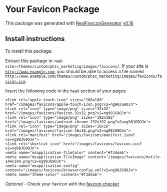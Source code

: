 # Your Favicon Package

This package was generated with [RealFaviconGenerator](https://realfavicongenerator.net/) [v0.16](https://realfavicongenerator.net/change_log#v0.16)

## Install instructions

To install this package:

Extract this package in <code>&lt;web site&gt;/themes/custom/phsc_marketing/images/favicons/</code>. If your site is <code>http://www.example.com</code>, you should be able to access a file named <code>http://www.example.com/themes/custom/phsc_marketing/images/favicons/favicon.ico</code>.

Insert the following code in the `head` section of your pages:

    <link rel="apple-touch-icon" sizes="180x180" href="/images/favicons/apple-touch-icon.png?v2=ng98JG9OJn">
    <link rel="icon" type="image/png" sizes="32x32" href="/images/favicons/favicon-32x32.png?v2=ng98JG9OJn">
    <link rel="icon" type="image/png" sizes="192x192" href="/images/favicons/android-chrome-192x192.png?v2=ng98JG9OJn">
    <link rel="icon" type="image/png" sizes="16x16" href="/images/favicons/favicon-16x16.png?v2=ng98JG9OJn">
    <link rel="manifest" href="/images/favicons/manifest.json?v2=ng98JG9OJn">
    <link rel="shortcut icon" href="/images/favicons/favicon.ico?v2=ng98JG9OJn">
    <meta name="msapplication-TileColor" content="#f3deab">
    <meta name="msapplication-TileImage" content="/images/favicons/mstile-144x144.png?v2=ng98JG9OJn">
    <meta name="msapplication-config" content="/images/favicons/browserconfig.xml?v2=ng98JG9OJn">
    <meta name="theme-color" content="#f3deab">

*Optional* - Check your favicon with the [favicon checker](https://realfavicongenerator.net/favicon_checker)
